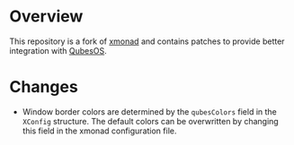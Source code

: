 # Overview

This repository is a fork of
[xmonad](https://www.github.com/xmonad/xmonad) and contains patches to
provide better integration with [QubesOS](https://www.qubes-os.org/).

# Changes

- Window border colors are determined by the `qubesColors` field
  in the `XConfig` structure. The default colors can be overwritten
  by changing this field in the xmonad configuration file.
